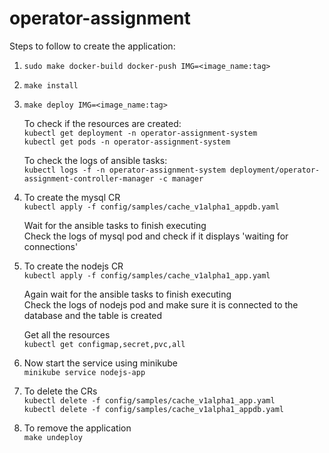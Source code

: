 # operator-assignment

Steps to follow to create the application:

1. `sudo make docker-build docker-push IMG=<image_name:tag>`

2. `make install`

3. `make deploy IMG=<image_name:tag>`

    To check if the resources are created:<br />
    `kubectl get deployment -n operator-assignment-system`<br />
    `kubectl get pods -n operator-assignment-system`

    To check the logs of ansible tasks:<br />
    `kubectl logs -f -n operator-assignment-system deployment/operator-assignment-controller-manager -c manager`<br />

4. To create the mysql CR<br />
`kubectl apply -f config/samples/cache_v1alpha1_appdb.yaml`<br />

    Wait for the ansible tasks to finish executing <br />
    Check the logs of mysql pod and check if it displays 'waiting for connections' <br />

5. To create the nodejs CR<br />
`kubectl apply -f config/samples/cache_v1alpha1_app.yaml`<br />

    Again wait for the ansible tasks to finish executing <br />
    Check the logs of nodejs pod and make sure it is connected to the database and the table is created <br />

    Get all the resources<br />
    `kubectl get configmap,secret,pvc,all`<br />

6. Now start the service using minikube <br />
`minikube service nodejs-app`<br />

7. To delete the CRs<br />
`kubectl delete -f config/samples/cache_v1alpha1_app.yaml` <br />
`kubectl delete -f config/samples/cache_v1alpha1_appdb.yaml` <br />

8. To remove the application <br />
`make undeploy`
